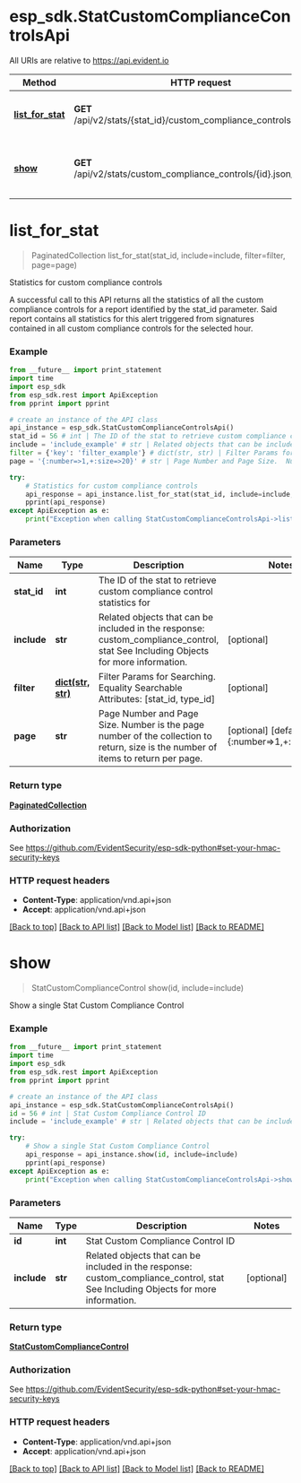 # esp_sdk.StatCustomComplianceControlsApi

All URIs are relative to https://api.evident.io

Method | HTTP request | Description
------------- | ------------- | -------------
[**list_for_stat**](StatCustomComplianceControlsApi.md#list_for_stat) | **GET** /api/v2/stats/{stat_id}/custom_compliance_controls.json_api | Statistics for custom compliance controls
[**show**](StatCustomComplianceControlsApi.md#show) | **GET** /api/v2/stats/custom_compliance_controls/{id}.json_api | Show a single Stat Custom Compliance Control


# **list_for_stat**
> PaginatedCollection list_for_stat(stat_id, include=include, filter=filter, page=page)

Statistics for custom compliance controls

A successful call to this API returns all the statistics of all the custom compliance controls for a report identified by the stat_id parameter. Said report contains all statistics for this alert triggered from signatures contained in all custom compliance controls for the selected hour.

### Example 
```python
from __future__ import print_statement
import time
import esp_sdk
from esp_sdk.rest import ApiException
from pprint import pprint

# create an instance of the API class
api_instance = esp_sdk.StatCustomComplianceControlsApi()
stat_id = 56 # int | The ID of the stat to retrieve custom compliance control statistics for
include = 'include_example' # str | Related objects that can be included in the response:  custom_compliance_control, stat See Including Objects for more information. (optional)
filter = {'key': 'filter_example'} # dict(str, str) | Filter Params for Searching.  Equality Searchable Attributes: [stat_id, type_id]     (optional)
page = '{:number=>1,+:size=>20}' # str | Page Number and Page Size.  Number is the page number of the collection to return, size is the number of items to return per page. (optional) (default to {:number=>1,+:size=>20})

try: 
    # Statistics for custom compliance controls
    api_response = api_instance.list_for_stat(stat_id, include=include, filter=filter, page=page)
    pprint(api_response)
except ApiException as e:
    print("Exception when calling StatCustomComplianceControlsApi->list_for_stat: %s\n" % e)
```

### Parameters

Name | Type | Description  | Notes
------------- | ------------- | ------------- | -------------
 **stat_id** | **int**| The ID of the stat to retrieve custom compliance control statistics for | 
 **include** | **str**| Related objects that can be included in the response:  custom_compliance_control, stat See Including Objects for more information. | [optional] 
 **filter** | [**dict(str, str)**](str.md)| Filter Params for Searching.  Equality Searchable Attributes: [stat_id, type_id]     | [optional] 
 **page** | **str**| Page Number and Page Size.  Number is the page number of the collection to return, size is the number of items to return per page. | [optional] [default to {:number&#x3D;&gt;1,+:size&#x3D;&gt;20}]

### Return type

[**PaginatedCollection**](PaginatedCollection.md)

### Authorization

See https://github.com/EvidentSecurity/esp-sdk-python#set-your-hmac-security-keys

### HTTP request headers

 - **Content-Type**: application/vnd.api+json
 - **Accept**: application/vnd.api+json

[[Back to top]](#) [[Back to API list]](../README.md#documentation-for-api-endpoints) [[Back to Model list]](../README.md#documentation-for-models) [[Back to README]](../README.md)

# **show**
> StatCustomComplianceControl show(id, include=include)

Show a single Stat Custom Compliance Control



### Example 
```python
from __future__ import print_statement
import time
import esp_sdk
from esp_sdk.rest import ApiException
from pprint import pprint

# create an instance of the API class
api_instance = esp_sdk.StatCustomComplianceControlsApi()
id = 56 # int | Stat Custom Compliance Control ID
include = 'include_example' # str | Related objects that can be included in the response:  custom_compliance_control, stat See Including Objects for more information. (optional)

try: 
    # Show a single Stat Custom Compliance Control
    api_response = api_instance.show(id, include=include)
    pprint(api_response)
except ApiException as e:
    print("Exception when calling StatCustomComplianceControlsApi->show: %s\n" % e)
```

### Parameters

Name | Type | Description  | Notes
------------- | ------------- | ------------- | -------------
 **id** | **int**| Stat Custom Compliance Control ID | 
 **include** | **str**| Related objects that can be included in the response:  custom_compliance_control, stat See Including Objects for more information. | [optional] 

### Return type

[**StatCustomComplianceControl**](StatCustomComplianceControl.md)

### Authorization

See https://github.com/EvidentSecurity/esp-sdk-python#set-your-hmac-security-keys

### HTTP request headers

 - **Content-Type**: application/vnd.api+json
 - **Accept**: application/vnd.api+json

[[Back to top]](#) [[Back to API list]](../README.md#documentation-for-api-endpoints) [[Back to Model list]](../README.md#documentation-for-models) [[Back to README]](../README.md)

